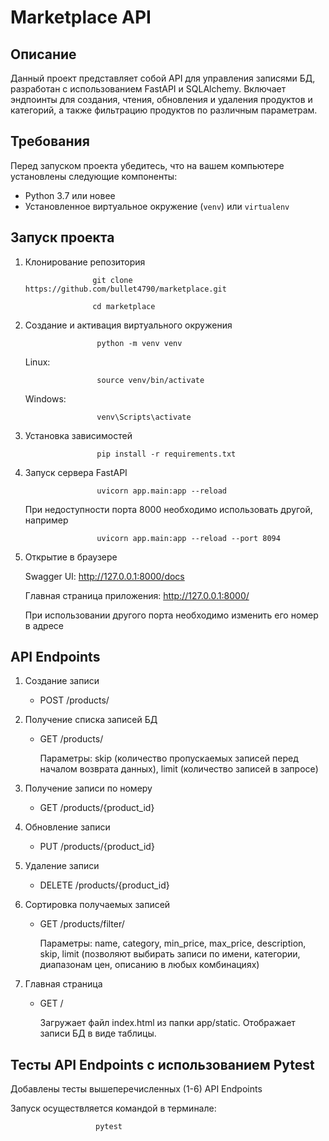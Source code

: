 # Marketplace API

## Описание

Данный проект представляет собой API для управления записями БД, разработан с использованием FastAPI и SQLAlchemy. Включает эндпоинты для создания, чтения, обновления и удаления продуктов и категорий, а также фильтрацию продуктов по различным параметрам.

## Требования

Перед запуском проекта убедитесь, что на вашем компьютере установлены следующие компоненты:

- Python 3.7 или новее
- Установленное виртуальное окружение (`venv`) или `virtualenv`

## Запуск проекта

1. Клонирование репозитория

                      git clone https://github.com/bullet4790/marketplace.git
   
                      cd marketplace
   
3. Создание и активация виртуального окружения

                       python -m venv venv

   Linux:
   
                       source venv/bin/activate
   
   Windows:
   
                       venv\Scripts\activate

5. Установка зависимостей
   
                       pip install -r requirements.txt

6. Запуск сервера FastAPI
   
                       uvicorn app.main:app --reload
   
   При недоступности порта 8000 необходимо использовать другой, например 
 
                       uvicorn app.main:app --reload --port 8094   

8. Открытие в браузере
    
    Swagger UI: http://127.0.0.1:8000/docs 
  
    Главная страница приложения: http://127.0.0.1:8000/

    При использовании другого порта необходимо изменить его номер в адресе

## API Endpoints 

1. Создание записи
   
   - POST /products/
     
2. Получение списка записей БД
   
   - GET /products/
     
     Параметры: skip (количество пропускаемых записей перед началом возврата данных), limit (количество записей в запросе)
     
3. Получение записи по номеру
   
   - GET /products/{product_id}
     
4. Обновление записи
   
   - PUT /products/{product_id}
     
5. Удаление записи
    
   - DELETE /products/{product_id}
     
6. Сортировка получаемых записей
    
   - GET /products/filter/
     
     Параметры: name, category, min_price, max_price, description, skip, limit (позволяют выбирать записи по имени, категории, диапазонам цен, описанию в любых комбинациях)
     
7. Главная страница
    
   - GET /
     
     Загружает файл index.html из папки app/static. Отображает записи БД в виде таблицы.

## Тесты API Endpoints с использованием Pytest

Добавлены тесты вышеперечисленных (1-6) API Endpoints 

Запуск  осуществляется командой в терминале: 

                       pytest
    
